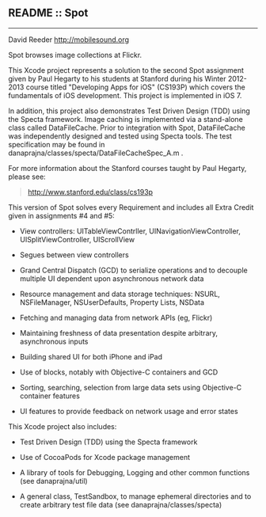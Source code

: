 
## README :: Spot ##
- - - -

David Reeder
http://mobilesound.org 

Spot browses image collections at Flickr.

This Xcode project represents a solution to the second Spot assignment given by Paul Hegarty to his students at Stanford during his Winter 2012-2013 course titled "Developing Apps for iOS" (CS193P) which covers the fundamentals of iOS development.  This project is implemented in iOS 7.

In addition, this project also demonstrates Test Driven Design (TDD) using the Specta framework.  Image caching is implemented via a stand-alone class called DataFileCache.  Prior to integration with Spot, DataFileCache was independently designed and tested using Specta tools.  The test specification may be found in danaprajna/classes/specta/DataFileCacheSpec_A.m .



For more information about the Stanford courses taught by Paul Hegarty, please see:

> http://www.stanford.edu/class/cs193p



This version of Spot solves every Requirement and includes all Extra Credit given in assignments #4 and #5:

* View controllers: UITableViewContrller, UINavigationViewController, UISplitViewController, UIScrollView

* Segues between view controllers

* Grand Central Dispatch (GCD) to serialize operations and to decouple multiple UI dependent upon asynchronous network data

* Resource management and data storage techniques: NSURL, NSFileManager, NSUserDefaults, Property Lists, NSData

* Fetching and managing data from network APIs (eg, Flickr)

* Maintaining freshness of data presentation despite arbitrary, asynchronous inputs

* Building shared UI for both iPhone and iPad

* Use of blocks, notably with Objective-C containers and GCD 

* Sorting, searching, selection from large data sets using Objective-C container features

* UI features to provide feedback on network usage and error states



This Xcode project also includes:

* Test Driven Design (TDD) using the Specta framework

* Use of CocoaPods for Xcode package management

* A library of tools for Debugging, Logging and other common functions (see danaprajna/util)

* A general class, TestSandbox, to manage ephemeral directories and to create arbitrary test file data (see danaprajna/classes/specta)


